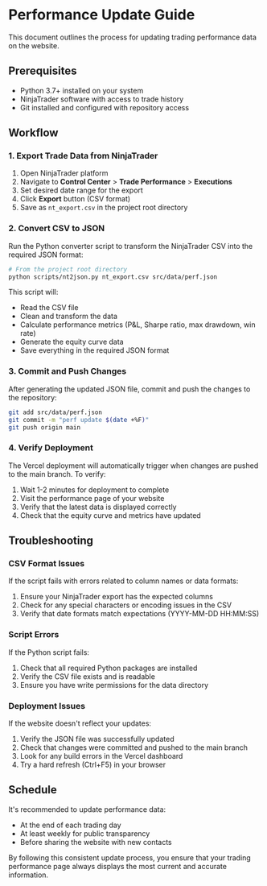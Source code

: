 # Performance Update Guide

This document outlines the process for updating trading performance data on the website.

## Prerequisites

- Python 3.7+ installed on your system
- NinjaTrader software with access to trade history
- Git installed and configured with repository access

## Workflow

### 1. Export Trade Data from NinjaTrader

1. Open NinjaTrader platform
2. Navigate to **Control Center** > **Trade Performance** > **Executions**
3. Set desired date range for the export
4. Click **Export** button (CSV format)
5. Save as `nt_export.csv` in the project root directory

### 2. Convert CSV to JSON

Run the Python converter script to transform the NinjaTrader CSV into the required JSON format:

```bash
# From the project root directory
python scripts/nt2json.py nt_export.csv src/data/perf.json
```

This script will:
- Read the CSV file
- Clean and transform the data
- Calculate performance metrics (P&L, Sharpe ratio, max drawdown, win rate)
- Generate the equity curve data
- Save everything in the required JSON format

### 3. Commit and Push Changes

After generating the updated JSON file, commit and push the changes to the repository:

```bash
git add src/data/perf.json
git commit -m "perf update $(date +%F)"
git push origin main
```

### 4. Verify Deployment

The Vercel deployment will automatically trigger when changes are pushed to the main branch. To verify:

1. Wait 1-2 minutes for deployment to complete
2. Visit the performance page of your website
3. Verify that the latest data is displayed correctly
4. Check that the equity curve and metrics have updated

## Troubleshooting

### CSV Format Issues

If the script fails with errors related to column names or data formats:

1. Ensure your NinjaTrader export has the expected columns
2. Check for any special characters or encoding issues in the CSV
3. Verify that date formats match expectations (YYYY-MM-DD HH:MM:SS)

### Script Errors

If the Python script fails:

1. Check that all required Python packages are installed
2. Verify the CSV file exists and is readable
3. Ensure you have write permissions for the data directory

### Deployment Issues

If the website doesn't reflect your updates:

1. Verify the JSON file was successfully updated
2. Check that changes were committed and pushed to the main branch
3. Look for any build errors in the Vercel dashboard
4. Try a hard refresh (Ctrl+F5) in your browser

## Schedule

It's recommended to update performance data:
- At the end of each trading day
- At least weekly for public transparency
- Before sharing the website with new contacts

By following this consistent update process, you ensure that your trading performance page always displays the most current and accurate information.